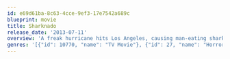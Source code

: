 ```yaml
---
id: e69d61ba-8c63-4cce-9ef3-17e7542a689c
blueprint: movie
title: Sharknado
release_date: '2013-07-11'
overview: 'A freak hurricane hits Los Angeles, causing man-eating sharks to be scooped up in tornadoes and flooding the city with shark-infested seawater. Surfer and bar-owner Fin sets out with his friends Baz and Nova to rescue his estranged wife April and teenage daughter Claudia'
genres: '[{"id": 10770, "name": "TV Movie"}, {"id": 27, "name": "Horror"}]'
---
```

